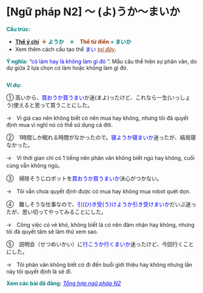 # [Ngữ pháp N2] 〜 (よ)うか〜まいか
<div class="entry-content">
<p><strong><span style="color: #008080;">Cấu trúc:</span></strong></p>
<ul>
<li><b><span style="color: #993300;"><a href="https://bikae.net/ngu-phap/ngu-phap-n4-dong-tu-the-y-chi/">Thể ý chí</a>  ＋ </span><span style="color: #008080;">ようか　＋　<span style="color: #993300;">Thể từ điển</span> + まいか</span><span style="color: #993300;"> </span></b></li>
<li>Xem thêm cách cấu tạo thể <span style="color: #0000ff;">まい</span> <span style="color: #993300;"><em><a href="https://bikae.net/ngu-phap/ngu-phap-n2-mai/" style="color: #993300;">tại đây</a></em></span>.</li>
</ul>
<p><strong><span style="color: #008080;">Ý nghĩa:</span></strong> “<span style="color: #0000ff;">có làm hay là không làm gì đó</span> “. Mẫu câu thể hiện sự phân vân, do dự giữa 2 lựa chọn có làm hoặc không làm gì đó.</p>
<p><ins class="adsbygoogle adslot_1" data-ad-client="ca-pub-2233580070484357" data-ad-slot="4413057825" style="display: inline-block;"></ins><br/>
<script>// <![CDATA[ (adsbygoogle = window.adsbygoogle || []).push({}); // ]]&gt;</script></p>
<p><strong><span style="color: #008080;">Ví dụ:</span></strong></p>
<p>① 高いから、<span style="color: #0000ff;">買おうか買うまい</span>か迷(まよ)ったけど、これなら一生(いっしょう)使えると思って買うことにした。</p>
<p>→　Vì giá cao nên không biết có nên mua hay không, nhưng tôi đã quyết định mua vì nghĩ nó có thể sử dụng cả đời.</p>
<p>②　1時間しか眠れる時間がなかったので。<span style="color: #0000ff;">寝ようか寝まいか</span>迷ったが、結局寝なかった。</p>
<p>→　Vì thời gian chỉ có 1 tiếng nên phân vân không biết ngủ hay không, cuối cùng vẫn không ngủ。</p>
<p>③　掃除そうじロボットを<span style="color: #0000ff;">買おうか買うまいか</span>決心がつかない。</p>
<p>→　Tôi vẫn chưa quyết định được có mua hay không mua robot quét dọn.</p>
<p>④　難しそうな仕事なので、<span style="color: #0000ff;">引(ひ)き受(う)けようか引き受けまいか</span>だいぶ迷ったが、思い切ってやってみることにした。</p>
<p>→　Công việc có vẻ khó, không biết là có nên đảm nhận hay không, nhưng tôi đã quyết tâm sẽ làm thử xem sao.</p>
<p>⑤　説明会（せつめいかい）に<span style="color: #0000ff;">行こうか行くまいか</span>迷ったけど、今回行くことにした。</p>
<p>→　Tôi phân vân không biết có đi đến buổi giới thiệu hay không nhưng lần này tôi quyết định là sẽ đi.</p>
<p><strong><span style="color: #008080;">Xem các bài đã đăng</span></strong>: <span style="color: #0000ff;"><em><a href="https://bikae.net/ngu-phap/tong-hop-ngu-phap-n2/" style="color: #0000ff;" target="_blank">Tổng hợp ngữ pháp N2</a></em></span></p>

</div>